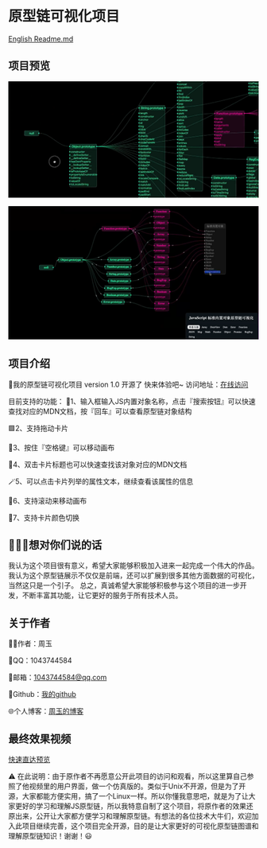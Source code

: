# 原型链可视化项目

[English Readme.md](./README.md)

## 项目预览

![项目预览](./images/finally-effect.png)

![项目预览](./images/final-effect.png)


## 项目介绍

🚀我的原型链可视化项目
version 1.0  开源了
快来体验吧~
访问地址：[在线访问](https://zhouyu2156.github.io)

目前支持的功能：
🔎1、输入框输入JS内置对象名称，点击『搜索按钮』可以快速查找对应的MDN文档，按『回车』可以查看原型链对象结构

🟩2、支持拖动卡片

🧩3、按住『空格键』可以移动画布

🧸4、双击卡片标题也可以快速查找该对象对应的MDN文档

🪄5、可以点击卡片列举的属性文本，继续查看该属性的信息

🔄6、支持滚动来移动画布

🎨7、支持卡片颜色切换

## 🎉🎉🎉想对你们说的话

我认为这个项目很有意义，希望大家能够积极加入进来一起完成一个伟大的作品。
我认为这个原型链展示不仅仅是前端，还可以扩展到很多其他方面数据的可视化，当然这只是一个引子。
总之，真诚希望大家能够积极参与这个项目的进一步开发，不断丰富其功能，让它更好的服务于所有技术人员。


## 关于作者

👨‍💻作者：周玉

💬QQ：1043744584

📧邮箱：1043744584@qq.com

👾Github：[我的github](https://github.com/zhouyu2156)

🌐个人博客：[周玉的博客](https://www.zhouyu2156.cn/)



## 最终效果视频



[快速直达预览](https://www.zhihu.com/people/leo-csh/zvideos)



:warning: 在此说明：由于原作者不再愿意公开此项目的访问和观看，所以这里算自己参照了他视频里的用户界面，做一个仿真版的。类似于Unix不开源，但是为了开源，大家都能方便实用，搞了一个Linux一样。所以你懂我意思吧，就是为了让大家更好的学习和理解JS原型链，所以我特意自制了这个项目，将原作者的效果还原出来，公开让大家都方便学习和理解原型链。有想法的各位技术大牛们，欢迎加入此项目继续完善，这个项目完全开源，目的是让大家更好的可视化原型链图谱和理解原型链知识！谢谢！:smiley: